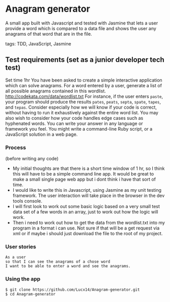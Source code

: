 # Anagram generator

A small app built with Javascript and tested with Jasmine that lets a user provide a word which is compared to a data file and shows the user any anagrams of that word that are in the file.

tags: TDD, JavaScript, Jasmine

## Test requirements (set as a junior developer tech test)

Set time 1hr
You have been asked to create a simple interactive application which can solve anagrams. For a word entered by a user, generate a list of all possible anagrams contained in this wordlist.
http://codekata.com/data/wordlist.txt
For instance, if the user enters `paste`, your program should produce the results `pates`, `peats`, `septa`, `spate`, `tapes`, and `tepas`.
Consider especially how we will know if your code is correct, without having to run it exhaustively against the entire word list.
You may also wish to consider how your code handles edge cases such as hyphenated words.
You can write your answer in any language or framework you feel. You might write a command-line Ruby script, or a JavaScript solution in a web page.

### Process

(before writing any code)

* My initial thoughts are that there is a short time window of 1 hr, so I think this will have to be a simple command line app. It would be great to make a small single page web app but i dont think i have that sort of time.
* I would like to write this in Javascript, using Jasmine as my unit testing framework. The user interaction will take place in the browser in the dev tools console.
* I will first look to work out some basic logic based on a very small test data set of a few words in an array, just to work out how the logic will work.
* Then i need to work out how to get the data from the wordlist.txt into my program in a format i can use. Not sure if that will be a get request via xml or if maybe i should just download the file to the root of my project.


### User stories

```
As a user
so that I can see the anagrams of a chose word
I want to be able to enter a word and see the anagrams.
```

### Using the app

```
$ git clone https://github.com/Lucx14/Anagram-generator.git
$ cd Anagram-generator

```





